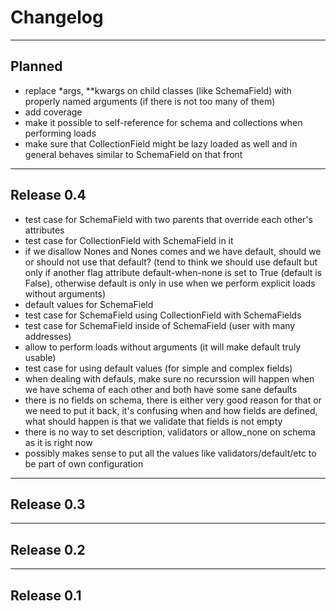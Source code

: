 # Changelog

---
## Planned

 * replace \*args, \*\*kwargs on child classes (like SchemaField) with properly
   named arguments (if there is not too many of them)
 * add coverage
 * make it possible to self-reference for schema and collections when
   performing loads
 * make sure that CollectionField might be lazy loaded as well and in general
   behaves similar to SchemaField on that front


---
## Release 0.4

 - test case for SchemaField with two parents that override each other's attributes
 - test case for CollectionField with SchemaField in it
 - if we disallow Nones and Nones comes and we have default, should we or should not use that default? (tend to think we should use default but only if another flag attribute default-when-none is set to True (default is False), otherwise default is only in use when we perform explicit loads without arguments)
 - default values for SchemaField
 - test case for SchemaField using CollectionField with SchemaFields
 - test case for SchemaField inside of SchemaField (user with many addresses)
 - allow to perform loads without arguments (it will make default truly usable)
 - test case for using default values (for simple and complex fields)
 - when dealing with defauls, make sure no recurssion will happen when we have schema of each other and both have some sane defaults
 - there is no fields on schema, there is either very good reason for that or we need to put it back, it's confusing when and how fields are defined, what should happen is that we validate that fields is not empty
 - there is no way to set description, validators or allow_none on schema as it is right now
 - possibly makes sense to put all the values like validators/default/etc to be part of own configuration

---
## Release 0.3

---
## Release 0.2

---
## Release 0.1
